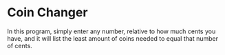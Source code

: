 # Coin Changer

In this program, simply enter any number, relative to how much cents you have, and it will list the least amount of coins needed to equal that number of cents.